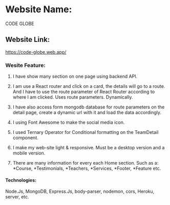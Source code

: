 # Website Name: 
CODE 
  GLOBE


## Website Link:
https://code-globe.web.app/


### Wesite Feature:
01. I have show many section on one page using backend API.

02. I am use a React router and click on a card, the details will go to a route. And I have to use the route parameter of React Router according to where I am clicked. Uses route parameters. Dynamically.

03. I have also access form mongodb database for route parameters on the detail page, create a dynamic url with it and load the data accordingly.

04. I using Font Awesome to make the social media icon.

05. I used Ternary Operator for Conditional formatting on the TeamDetail component.

06. I make my web-site light & responsive. Must be a desktop version and a mobile version.

07. There are many information for every each Home section. Such as a:
*Course,
*Testimonials,
*Teachers,
*Services,
*Footer,
*Feature etc.


#### Technologies:
Node.Js, MongoDB, Express.Js, body-parser, nodemon, cors, Heroku, server, etc.
